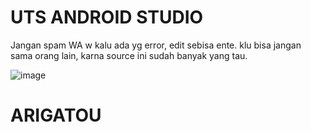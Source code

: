 # UTS ANDROID STUDIO
Jangan spam WA w kalu ada yg error, edit sebisa ente.
klu bisa jangan sama orang lain, karna source ini sudah banyak yang tau.

![image](https://user-images.githubusercontent.com/45342092/203778345-5294bd03-1fbf-47ec-b4ff-a798197ae954.png)


# ARIGATOU
